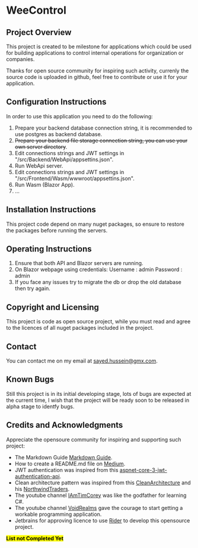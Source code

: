 # WeeControl
## Project Overview
This project is created to be milestone for applications which could be used for building applications to control internal operations for organization or companies.

Thanks for open source community for inspiring such activity, currenly the source code is uploaded in github, feel free to contribute or use it for your application.

## Configuration Instructions
In order to use this application you need to do the following:

1. Prepare your backend database connection string, it is recommended to use postgres as backend database.
2. <del>Prepare your backend file storage connection string, you can use your own server directory</del>.
3. Edit connections strings and JWT settings in \"/src/Backend/WebApi/appsettins.json\".
4. Run WebApi server.
5. Edit connections strings and JWT settings in \"/src/Frontend/Wasm/wwwroot/appsettins.json\".
6. Run Wasm (Blazor App).
7. ...

## Installation Instructions
This project code depend on many nuget packages, so ensure to restore the packages before running the servers.

## Operating Instructions
1. Ensure that both API and Blazor servers are running.
2. On Blazor webpage using credentials:
   Username : admin
   Password : admin
3. If you face any issues try to migrate the db or drop the old database then try again.

[comment]: <> (<del>“What is this? Where does this go?” Now is the time to demystify any assumptions around how to use your project.</del>)

[comment]: <> (## A list of files included)

[comment]: <> (<del>Contingent upon how large your source code is, you may opt to not include the file tree, however you can still explain how to traverse through your code. For example, how is your code modularized? Did you use the MVC &#40;Model, View, Controller&#41; method? Did you use a Router system? Just a few questions to consider when detailing your file structure.</del>)

## Copyright and Licensing
This project is code as open source project, while you must read and agree to the licences of all nuget packages included in the project.

## Contact
You can contact me on my email at <sayed.hussein@gmx.com>.

## Known Bugs
Still this project is in its initial developing stage, lots of bugs are expected at the current time, I wish that the project will be ready soon to be released in alpha stage to identfy bugs.

[comment]: <> (## Troubleshooting)

[comment]: <> (<del>In this section you will be able to highlight how your users can become troubleshooting masters for common issues encountered on your project.</del>)

## Credits and Acknowledgments
Appreciate the opensoure community for inspiring and supporting such project:

* The Markdown Guide [Markdown Guide](https://www.markdownguide.org).
* How to create a README.md file on [Medium](https://medium.com/@latoyazamill/how-to-create-a-readme-md-file-37cffa2d7ab4).
* JWT authentication was inspired from this [aspnet-core-3-jwt-authentication-api](https://github.com/cornflourblue/aspnet-core-3-jwt-authentication-api).
* Clean architecture pattern was inspired from this [CleanArchitecture](https://github.com/ardalis/CleanArchitecture) and his [NorthwindTraders](https://github.com/jasontaylordev/NorthwindTraders).
* The youtube channel [IAmTimCorey](https://www.youtube.com/user/IAmTimCorey) was like the godfather for learning C#.
* The youtube channel [VoidRealms](https://www.youtube.com/channel/UCYP0nk48grsMwO3iL8YaAKA) gave the courage to start getting a workable programming application.
* Jetbrains for approving licence to use [Rider](https://www.jetbrains.com/rider/) to develop this opensource project.

**<mark>List not Completed Yet</mark>**

[comment]: <> (## A changelog &#40;usually for programmers&#41;)

[comment]: <> (<del>A changelog is a chronological list of all notable changes made to a project such as: records of changes such as bug fixes, new features, improvements, new frameworks or libraries used, and etc.</del>)

[comment]: <> (## A news section &#40;usually for users&#41;)

[comment]: <> (<del>If your project is live and in production and you are receiving feedback from users, this is a great place to let them know, “Hey, we hear you, we appreciate you, and because of your feedback here are the most recent changes, updates, and new features made.”</del>)

